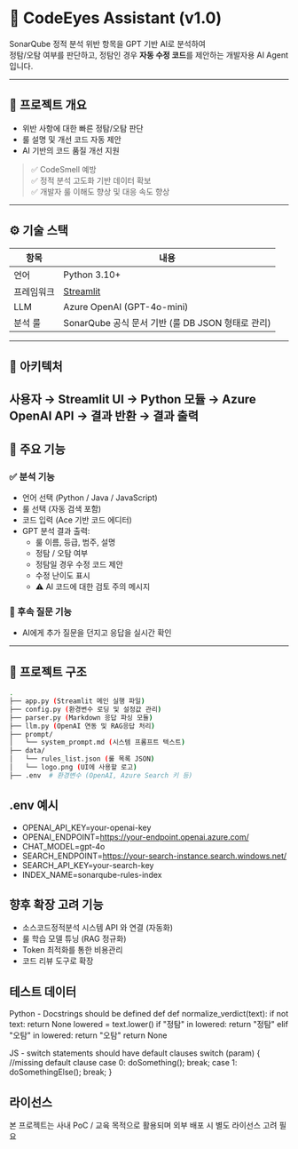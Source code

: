 # 🧠 CodeEyes Assistant (v1.0)

SonarQube 정적 분석 위반 항목을 GPT 기반 AI로 분석하여  
정탐/오탐 여부를 판단하고, 정탐인 경우 **자동 수정 코드**를 제안하는 개발자용 AI Agent입니다.

---

## 📌 프로젝트 개요

- 위반 사항에 대한 빠른 정탐/오탐 판단
- 룰 설명 및 개선 코드 자동 제안
- AI 기반의 코드 품질 개선 지원

> ✅ CodeSmell 예방  
> ✅ 정적 분석 고도화 기반 데이터 확보  
> ✅ 개발자 룰 이해도 향상 및 대응 속도 향상

---

## ⚙️ 기술 스택

| 항목 | 내용 |
|------|------|
| 언어 | Python 3.10+ |
| 프레임워크 | [Streamlit](https://streamlit.io) |
| LLM | Azure OpenAI (GPT-4o-mini) |
| 분석 룰 | SonarQube 공식 문서 기반 (룰 DB JSON 형태로 관리) |

---

## 🧩 아키텍처
사용자 → Streamlit UI → Python 모듈 → Azure OpenAI API → 결과 반환 → 결과 출력
---

## 🚀 주요 기능

### ✅ 분석 기능

- 언어 선택 (Python / Java / JavaScript)
- 룰 선택 (자동 검색 포함)
- 코드 입력 (Ace 기반 코드 에디터)
- GPT 분석 결과 출력:
  - 룰 이름, 등급, 범주, 설명
  - 정탐 / 오탐 여부
  - 정탐일 경우 수정 코드 제안
  - 수정 난이도 표시
  - ⚠️ AI 코드에 대한 검토 주의 메시지

### 💬 후속 질문 기능

- AI에게 추가 질문을 던지고 응답을 실시간 확인

---

## 📁 프로젝트 구조

```bash
.
├── app.py (Streamlit 메인 실행 파일)
├── config.py (환경변수 로딩 및 설정값 관리)
├── parser.py (Markdown 응답 파싱 모듈)
├── llm.py (OpenAI 연동 및 RAG응답 처리)
├── prompt/
│   └── system_prompt.md (시스템 프롬프트 텍스트)
├── data/
│   └── rules_list.json (룰 목록 JSON)
│   └── logo.png (UI에 사용할 로고)
├── .env  # 환경변수 (OpenAI, Azure Search 키 등)

```
## .env 예시
- OPENAI_API_KEY=your-openai-key
- OPENAI_ENDPOINT=https://your-endpoint.openai.azure.com/
- CHAT_MODEL=gpt-4o
- SEARCH_ENDPOINT=https://your-search-instance.search.windows.net/
- SEARCH_API_KEY=your-search-key
- INDEX_NAME=sonarqube-rules-index

## 향후 확장 고려 기능
- 소스코드정적분석 시스템 API 와 연결 (자동화)
- 룰 학습 모델 튜닝 (RAG 정규화)
- Token 최적화를 통한 비용관리
- 코드 리뷰 도구로 확장

## 테스트 데이터
Python - Docstrings should be defined def
    def normalize_verdict(text):
    if not text:
        return None
    lowered = text.lower()
    if "정탐" in lowered:
        return "정탐"
    elif "오탐" in lowered:
        return "오탐"
    return None

JS - switch statements should have default clauses
switch (param) {  //missing default clause
  case 0:
    doSomething();
    break;
  case 1:
    doSomethingElse();
    break;
}

## 라이선스
본 프로젝트는 사내 PoC / 교육 목적으로 활용되며 외부 배포 시 별도 라이선스 고려 필요

